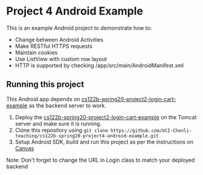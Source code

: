# Project 4 Android Example

This is an example Android project to demonstrate how to:

- Change between Android Activities
- Make RESTful HTTPS requests
- Maintain cookies
- Use ListView with custom row layout
- HTTP is supported by checking /app/src/main/AndroidManifest.xml

## Running this project

This Android app depends on [cs122b-spring20-project2-login-cart-example](https://github.com/UCI-Chenli-teaching/cs122b-spring20-project2-login-cart-example) as the backend server to work.

1. Deploy the [cs122b-spring20-project2-login-cart-example](https://github.com/UCI-Chenli-teaching/cs122b-spring20-project2-login-cart-example) on the Tomcat server and make sure it is running.
2. Clone this repository using `git clone https://github.com/UCI-Chenli-teaching/cs122b-spring20-project4-android-example.git`
3. Setup Android SDK, build and run this project as per the instructions on [Canvas](https://canvas.eee.uci.edu/courses/26486/pages/p4-task-2-developing-an-android-app-for-fabflix)

Note: Don't forget to change the URL in Login class to match your deployed backend
